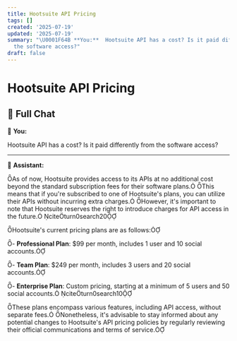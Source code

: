 ```yaml
---
title: Hootsuite API Pricing
tags: []
created: '2025-07-19'
updated: '2025-07-19'
summary: "\U0001F64B **You:**  Hootsuite API has a cost? Is it paid differently from
  the software access?"
draft: false
---
```


# Hootsuite API Pricing

## 🧠 Full Chat

🙋 **You:**

Hootsuite API has a cost? Is it paid differently from the software access?

---

🤖 **Assistant:**

As of now, Hootsuite provides access to its APIs at no additional cost beyond the standard subscription fees for their software plans. This means that if you're subscribed to one of Hootsuite's plans, you can utilize their APIs without incurring extra charges. However, it's important to note that Hootsuite reserves the right to introduce charges for API access in the future. citeturn0search20

Hootsuite's current pricing plans are as follows:

- **Professional Plan**: $99 per month, includes 1 user and 10 social accounts.

- **Team Plan**: $249 per month, includes 3 users and 20 social accounts.

- **Enterprise Plan**: Custom pricing, starting at a minimum of 5 users and 50 social accounts. citeturn0search10

These plans encompass various features, including API access, without separate fees. Nonetheless, it's advisable to stay informed about any potential changes to Hootsuite's API pricing policies by regularly reviewing their official communications and terms of service.